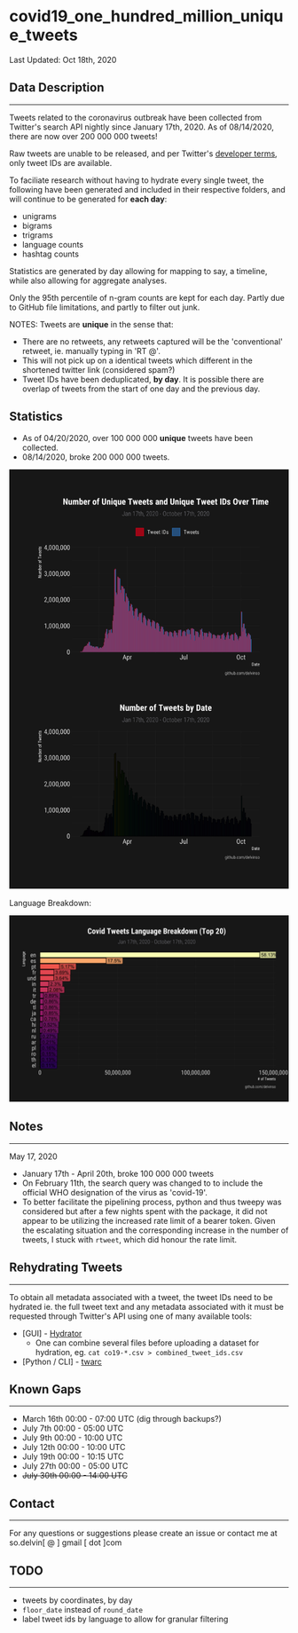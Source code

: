 
# covid19_one_hundred_million_unique_tweets

Last Updated: Oct 18th, 2020

## Data Description
_______________________

Tweets related to the coronavirus outbreak have been collected from Twitter's search API nightly since January 17th, 2020. As of 08/14/2020, there are now over 200 000 000 tweets!

Raw tweets are unable to be released, and per Twitter's [developer terms](https://developer.twitter.com/en/developer-terms/more-on-restricted-use-cases), only tweet IDs are available.

To faciliate research without having to hydrate every single tweet, the following have been generated and included in their respective folders, and will continue to be generated for **each day**:

- unigrams
- bigrams
- trigrams
- language counts
- hashtag counts

Statistics are generated by day allowing for mapping to say, a timeline, while also allowing for aggregate analyses.

Only the 95th percentile of n-gram counts are kept for each day. Partly due to GitHub file limitations, and partly to filter out junk.


NOTES: Tweets are **unique** in the sense that:
- There are no retweets, any retweets captured will be the 'conventional' retweet, ie. manually typing in 'RT @'.
- This will not pick up on a identical tweets which different in the shortened twitter link (considered spam?)
- Tweet IDs have been deduplicated, **by day**. It is possible there are overlap of tweets from the start of one day and the previous day.

## Statistics 

* As of 04/20/2020, over 100 000 000 **unique** tweets have been collected.
* 08/14/2020, broke 200 000 000 tweets.

![tweets_by_date](figures/tweets_by_date.png)

Language Breakdown:

![lang](figures/lang_breakdown.png)


## Notes 
_______________


May 17, 2020

* January 17th - April 20th, broke 100 000 000 tweets
* On February 11th, the search query was changed to to include the official WHO designation of the virus as 'covid-19'.
* To better facilitate the pipelining process, python and thus tweepy was considered but after a few nights spent with the package, it did not appear to be utilizing the increased rate limit of a bearer token. Given the escalating situation and the corresponding increase in the number of tweets, I stuck with `rtweet`, which did honour the rate limit.

## Rehydrating Tweets
___________________________________ 

To obtain all metadata associated with a tweet, the tweet IDs need to be hydrated ie. the full tweet text and any metadata associated with it must be requested through Twitter's API using one of many available tools:

* [GUI] - [Hydrator](https://github.com/DocNow/hydrator)
    * One can combine several files before uploading a dataset for hydration, eg. `cat co19-*.csv > combined_tweet_ids.csv`
* [Python / CLI] - [twarc](https://github.com/DocNow/twarc)


## Known Gaps 
__________

* March 16th 00:00 - 07:00 UTC (dig through backups?)
* July 7th 00:00 - 05:00 UTC
* July 9th 00:00 - 10:00 UTC
* July 12th 00:00 - 10:00 UTC
* July 19th 00:00 - 10:15 UTC
* July 27th 00:00 - 05:00 UTC
* ~~July 30th 00:00 - 14:00 UTC~~
## Contact
__________

For any questions or suggestions please create an issue or contact me at so.delvin[ @ ] gmail [ dot ]com


## TODO
____________________
- tweets by coordinates, by day
- `floor_date` instead of `round_date`
- label tweet ids by language to allow for granular filtering



